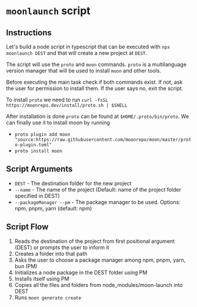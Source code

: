 # `moonlaunch` script

## Instructions

Let's build a node script in typescript that can be executed with `npx moonlaunch DEST` and that will create a new project at `DEST`.

The script will use the `proto` and `moon` commands. `proto` is a multilanguage version manager that will be used to install `moon` and other tools.

Before executing the main task check if both commands exist. If not, ask the user for permission to install them. If the user says no, exit the script.

To install `proto` we need to run `curl -fsSL https://moonrepo.dev/install/proto.sh | $SHELL`

After installation is done `proto` can be found at `$HOME/.proto/bin/proto`. We can finally use it to install moon by running

- `proto plugin add moon "source:https://raw.githubusercontent.com/moonrepo/moon/master/proto-plugin.toml"`
- `proto install moon`

## Script Arguments

- `DEST`  - The destination folder for the new project
- `--name` - The name of the project (Default: name of the project folder specified in DEST)
- `--packageManager --pm` - The package manager to be used. Options: npm, pnpm, yarn (default: npm)

## Script Flow

1. Reads the destination of the project from first positional argument (DEST) or prompts the user to inform it
2. Creates a folder into that path
3. Asks the user to choose a package manager among npm, pnpm, yarn, bun (PM)
4. Initializes a node package in the DEST folder using PM
5. Installs itself using PM
6. Copies all the files and folders from node_modules/moon-launch into DEST
7. Runs `moon generate create`

